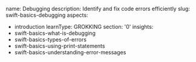 name: Debugging
description: Identify and fix code errors efficiently
slug: swift-basics-debugging
aspects:
  - introduction
learnType: GROKKING
section: '0'
insights:
  - swift-basics-what-is-debugging
  - swift-basics-types-of-errors
  - swift-basics-using-print-statements
  - swift-basics-understanding-error-messages
